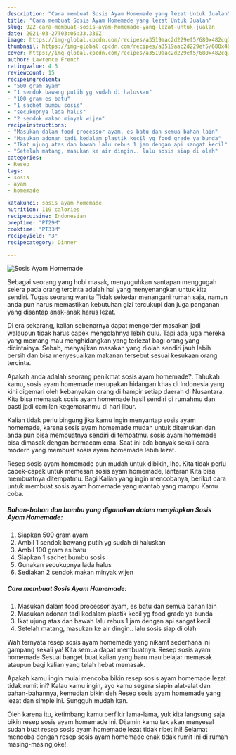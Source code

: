 ```yaml
---
description: "Cara membuat Sosis Ayam Homemade yang lezat Untuk Jualan"
title: "Cara membuat Sosis Ayam Homemade yang lezat Untuk Jualan"
slug: 922-cara-membuat-sosis-ayam-homemade-yang-lezat-untuk-jualan
date: 2021-03-27T03:05:33.330Z
image: https://img-global.cpcdn.com/recipes/a3519aac2d229ef5/680x482cq70/sosis-ayam-homemade-foto-resep-utama.jpg
thumbnail: https://img-global.cpcdn.com/recipes/a3519aac2d229ef5/680x482cq70/sosis-ayam-homemade-foto-resep-utama.jpg
cover: https://img-global.cpcdn.com/recipes/a3519aac2d229ef5/680x482cq70/sosis-ayam-homemade-foto-resep-utama.jpg
author: Lawrence French
ratingvalue: 4.5
reviewcount: 15
recipeingredient:
- "500 gram ayam"
- "1 sendok bawang putih yg sudah di haluskan"
- "100 gram es batu"
- "1 sachet bumbu sosis"
- "secukupnya lada halus"
- "2 sendok makan minyak wijen"
recipeinstructions:
- "Masukan dalam food processor ayam, es batu dan semua bahan lain"
- "Masukan adonan tadi kedalam plastik kecil yg food grade ya bunda"
- "Ikat ujung atas dan bawah lalu rebus 1 jam dengan api sangat kecil"
- "Setelah matang, masukan ke air dingin.. lalu sosis siap di olah"
categories:
- Resep
tags:
- sosis
- ayam
- homemade

katakunci: sosis ayam homemade 
nutrition: 119 calories
recipecuisine: Indonesian
preptime: "PT29M"
cooktime: "PT33M"
recipeyield: "3"
recipecategory: Dinner

---
```



![Sosis Ayam Homemade](https://img-global.cpcdn.com/recipes/a3519aac2d229ef5/680x482cq70/sosis-ayam-homemade-foto-resep-utama.jpg)

Sebagai seorang yang hobi masak, menyuguhkan santapan menggugah selera pada orang tercinta adalah hal yang menyenangkan untuk kita sendiri. Tugas seorang  wanita Tidak sekedar menangani rumah saja, namun anda pun harus memastikan kebutuhan gizi tercukupi dan juga panganan yang disantap anak-anak harus lezat.

Di era  sekarang, kalian sebenarnya dapat mengorder masakan jadi walaupun tidak harus capek mengolahnya lebih dulu. Tapi ada juga mereka yang memang mau menghidangkan yang terlezat bagi orang yang dicintainya. Sebab, menyajikan masakan yang diolah sendiri jauh lebih bersih dan bisa menyesuaikan makanan tersebut sesuai kesukaan orang tercinta. 



Apakah anda adalah seorang penikmat sosis ayam homemade?. Tahukah kamu, sosis ayam homemade merupakan hidangan khas di Indonesia yang kini digemari oleh kebanyakan orang di hampir setiap daerah di Nusantara. Kita bisa memasak sosis ayam homemade hasil sendiri di rumahmu dan pasti jadi camilan kegemaranmu di hari libur.

Kalian tidak perlu bingung jika kamu ingin menyantap sosis ayam homemade, karena sosis ayam homemade mudah untuk ditemukan dan anda pun bisa membuatnya sendiri di tempatmu. sosis ayam homemade bisa dimasak dengan bermacam cara. Saat ini ada banyak sekali cara modern yang membuat sosis ayam homemade lebih lezat.

Resep sosis ayam homemade pun mudah untuk dibikin, lho. Kita tidak perlu capek-capek untuk memesan sosis ayam homemade, lantaran Kita bisa membuatnya ditempatmu. Bagi Kalian yang ingin mencobanya, berikut cara untuk membuat sosis ayam homemade yang mantab yang mampu Kamu coba.

<!--inarticleads1-->

##### Bahan-bahan dan bumbu yang digunakan dalam menyiapkan Sosis Ayam Homemade:

1. Siapkan 500 gram ayam
1. Ambil 1 sendok bawang putih yg sudah di haluskan
1. Ambil 100 gram es batu
1. Siapkan 1 sachet bumbu sosis
1. Gunakan secukupnya lada halus
1. Sediakan 2 sendok makan minyak wijen




<!--inarticleads2-->

##### Cara membuat Sosis Ayam Homemade:

1. Masukan dalam food processor ayam, es batu dan semua bahan lain
1. Masukan adonan tadi kedalam plastik kecil yg food grade ya bunda
1. Ikat ujung atas dan bawah lalu rebus 1 jam dengan api sangat kecil
1. Setelah matang, masukan ke air dingin.. lalu sosis siap di olah




Wah ternyata resep sosis ayam homemade yang nikamt sederhana ini gampang sekali ya! Kita semua dapat membuatnya. Resep sosis ayam homemade Sesuai banget buat kalian yang baru mau belajar memasak ataupun bagi kalian yang telah hebat memasak.

Apakah kamu ingin mulai mencoba bikin resep sosis ayam homemade lezat tidak rumit ini? Kalau kamu ingin, ayo kamu segera siapin alat-alat dan bahan-bahannya, kemudian bikin deh Resep sosis ayam homemade yang lezat dan simple ini. Sungguh mudah kan. 

Oleh karena itu, ketimbang kamu berfikir lama-lama, yuk kita langsung saja bikin resep sosis ayam homemade ini. Dijamin kamu tak akan menyesal sudah buat resep sosis ayam homemade lezat tidak ribet ini! Selamat mencoba dengan resep sosis ayam homemade enak tidak rumit ini di rumah masing-masing,oke!.

